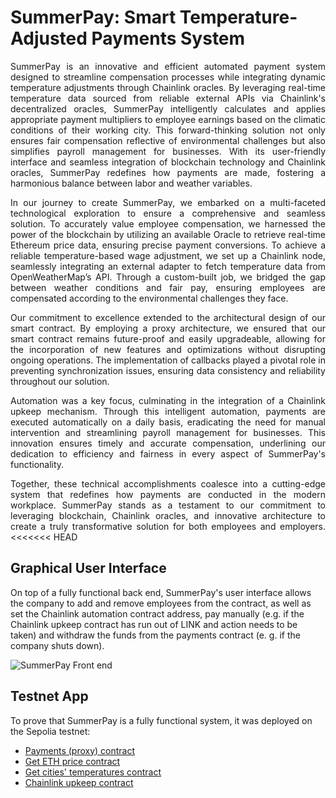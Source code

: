 # SummerPay: Smart Temperature-Adjusted Payments System

<p align="justify">
SummerPay is an innovative and efficient automated payment system designed to streamline compensation processes while integrating dynamic temperature adjustments through Chainlink oracles. By leveraging real-time temperature data sourced from reliable external APIs via Chainlink's decentralized oracles, SummerPay intelligently calculates and applies appropriate payment multipliers to employee earnings based on the climatic conditions of their working city. This forward-thinking solution not only ensures fair compensation reflective of environmental challenges but also simplifies payroll management for businesses. With its user-friendly interface and seamless integration of blockchain technology and Chainlink oracles, SummerPay redefines how payments are made, fostering a harmonious balance between labor and weather variables.
</p>

<p align="justify">
In our journey to create SummerPay, we embarked on a multi-faceted technological exploration to ensure a comprehensive and seamless solution. To accurately value employee compensation, we harnessed the power of the blockchain by utilizing an available Oracle to retrieve real-time Ethereum price data, ensuring precise payment conversions. To achieve a reliable temperature-based wage adjustment, we set up a Chainlink node, seamlessly integrating an external adapter to fetch temperature data from OpenWeatherMap’s API. Through a custom-built job, we bridged the gap between weather conditions and fair pay, ensuring employees are compensated according to the environmental challenges they face.
</p>

<p align="justify">
Our commitment to excellence extended to the architectural design of our smart contract. By employing a proxy architecture, we ensured that our smart contract remains future-proof and easily upgradeable, allowing for the incorporation of new features and optimizations without disrupting ongoing operations. The implementation of callbacks played a pivotal role in preventing synchronization issues, ensuring data consistency and reliability throughout our solution.
</p>

<p align="justify">
Automation was a key focus, culminating in the integration of a Chainlink upkeep mechanism. Through this intelligent automation, payments are executed automatically on a daily basis, eradicating the need for manual intervention and streamlining payroll management for businesses. This innovation ensures timely and accurate compensation, underlining our dedication to efficiency and fairness in every aspect of SummerPay's functionality.
</p>

<p align="justify">
Together, these technical accomplishments coalesce into a cutting-edge system that redefines how payments are conducted in the modern workplace. SummerPay stands as a testament to our commitment to leveraging blockchain, Chainlink oracles, and innovative architecture to create a truly transformative solution for both employees and employers.
<<<<<<< HEAD
</p>

## Graphical User Interface

On top of a fully functional back end, SummerPay's user interface allows the company to add and remove employees from the contract, as well as set the Chainlink automation contract address, pay manually (e.g. if the Chainlink upkeep contract has run out of LINK and action needs to be taken) and withdraw the funds from the payments contract (e. g. if the company shuts down).

![SummerPay Front end](https://github.com/arynyestos/AUEthDevBootcamp/assets/33223441/1fc03690-4a5b-4f49-8383-643b4818c1ad)

## Testnet App

To prove that SummerPay is a fully functional system, it was deployed on the Sepolia testnet:

- [Payments (proxy) contract](https://sepolia.etherscan.io/address/0x014211CA975a62fB4c3c74001fBd7e6D5Fc92a11)
- [Get ETH price contract](https://sepolia.etherscan.io/address/0x802B31EedF9781053d410144F5a589FAf53A9F8b)
- [Get cities' temperatures contract](https://sepolia.etherscan.io/address/0x0Ac8ae1b5D2DF7AC252DcAcAeecB72dAf26d2c89)
- [Chainlink upkeep contract](https://sepolia.etherscan.io/address/0xd6ecA3326fa9b186D62F02DD989913EF1f7c799E)

